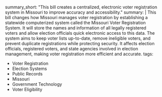 summary_short: "This bill creates a centralized, electronic voter registration system in Missouri to improve accuracy and accessibility."
summary: |
  This bill changes how Missouri manages voter registration by establishing a statewide computerized system called the Missouri Voter Registration System. It will store the names and information of all legally registered voters and allow election officials quick electronic access to this data. The system aims to keep voter lists up-to-date, remove ineligible voters, and prevent duplicate registrations while protecting security. It affects election officials, registered voters, and state agencies involved in election management, making voter registration more efficient and accurate.
tags:
  - Voter Registration
  - Election Systems
  - Public Records
  - Missouri
  - Government Technology
  - Voter Eligibility
